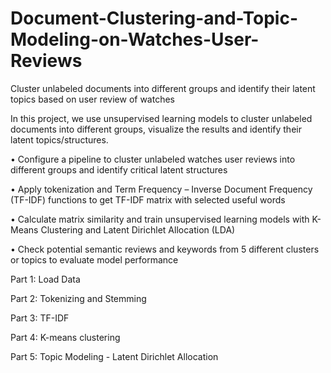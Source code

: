 # Document-Clustering-and-Topic-Modeling-on-Watches-User-Reviews
Cluster unlabeled documents into different groups and identify their latent topics based on user review of watches

In this project, we use unsupervised learning models to cluster unlabeled documents into different groups, visualize the results and identify their latent topics/structures.


•	Configure a pipeline to cluster unlabeled watches user reviews into different groups and identify critical latent structures 

•	Apply tokenization and Term Frequency – Inverse Document Frequency (TF-IDF) functions to get TF-IDF matrix with selected useful words 

•	Calculate matrix similarity and train unsupervised learning models with K-Means Clustering and Latent Dirichlet Allocation (LDA) 

•	Check potential semantic reviews and keywords from 5 different clusters or topics to evaluate model performance


Part 1: Load Data

Part 2: Tokenizing and Stemming

Part 3: TF-IDF

Part 4: K-means clustering

Part 5: Topic Modeling - Latent Dirichlet Allocation
